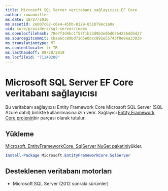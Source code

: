 ```yaml
---
title: Microsoft SQL Server veritabanı sağlayıcısı-EF Core
author: rowanmiller
ms.date: 10/27/2016
ms.assetid: 2e007c82-c6e4-45bb-8129-851b79ec1a0a
uid: core/providers/sql-server/index
ms.openlocfilehash: 70e7f3d4bc1f57f1b23d9b3e0bd6264236ddbd27
ms.sourcegitcommit: cbaa6cc89bd71d5e0bcc891e55743f0e8ea3393b
ms.translationtype: MT
ms.contentlocale: tr-TR
ms.lasthandoff: 09/20/2019
ms.locfileid: "71149208"
---
```

# <a name="microsoft-sql-server-ef-core-database-provider"></a>Microsoft SQL Server EF Core veritabanı sağlayıcısı

Bu veritabanı sağlayıcısı Entity Framework Core Microsoft SQL Server (SQL Azure dahil) birlikte kullanılmasına izin verir. Sağlayıcı [Entity Framework Core projenin](https://github.com/aspnet/EntityFrameworkCore)bir parçası olarak tutulur.

## <a name="install"></a>Yükleme

[Microsoft. EntityFrameworkCore. SqlServer NuGet paketini](https://www.nuget.org/packages/Microsoft.EntityFrameworkCore.SqlServer/)yükler.

``` powershell
Install-Package Microsoft.EntityFrameworkCore.SqlServer
```

## <a name="supported-database-engines"></a>Desteklenen veritabanı motorları

* Microsoft SQL Server (2012 sonraki sürümler)
